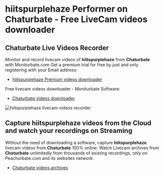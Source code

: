 # hiitspurplehaze Performer on Chaturbate - Free LiveCam videos downloader

## Chaturbate Live Videos Recorder

Monitor and record livecam videos of **hiitspurplehaze** from **Chaturbate** with Moniturbate.com
Get a premium trial for free by just and only registering with your Email address:
* [hiitspurplehaze Premium videos downloader](https://moniturbate.com/request-demo-licence-key.html)

Free livecam videos downloader - Moniturbate Software:
* [Chaturbate videos downloader](https://moniturbate.com/moniturbate-download-software.html)

![hiitspurplehaze livecam videos recorder](https://peachurnet.com/templates/moniturbate-software.png)


## Capture hiitspurplehaze videos from the Cloud and watch your recordings on Streaming

Without the need of downloading a software, capture **hiitspurplehaze** livecam videos from **Chaturbate** 100% online.
Watch Livecam archives from **Chaturbate** unlimitedly from thousands of existing recordings, only on Peachurbate.com and its websites network:
* [Chaturbate videos archives](https://peachurnet.com/)
